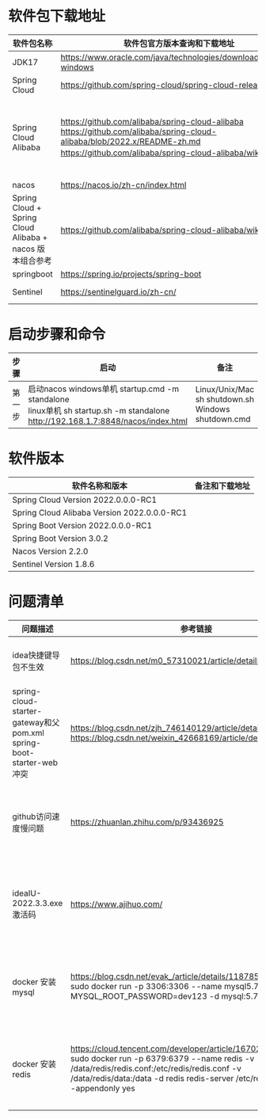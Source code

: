 # 软件包下载地址
|软件包名称      |软件包官方版本查询和下载地址|  软件官方参考文档地址|
|----------------|----------------------------|----------------------|
|JDK17    |	https://www.oracle.com/java/technologies/downloads/#jdk17-windows    |   |
|Spring Cloud     |https://github.com/spring-cloud/spring-cloud-release/wiki    |    https://cloud.spring.io/  |
|Spring Cloud Alibaba | https://github.com/alibaba/spring-cloud-alibaba <br/> https://github.com/alibaba/spring-cloud-alibaba/blob/2022.x/README-zh.md <br/> https://github.com/alibaba/spring-cloud-alibaba/wiki/版本说明 | https://spring.io/projects/spring-cloud-alibaba#learn  <br/> https://spring-cloud-alibaba-group.github.io/github-pages/2021/zh-cn/index.html <br/> https://spring-cloud-alibaba-group.github.io/github-pages/2021/en-us/index.html| 
|nacos            |  https://nacos.io/zh-cn/index.html      | https://github.com/alibaba/nacos  |
|Spring Cloud + Spring Cloud Alibaba + nacos 版本组合参考      |  https://github.com/alibaba/spring-cloud-alibaba/wiki/版本说明   |   |
|springboot            |  https://spring.io/projects/spring-boot     |   |
|Sentinel            |  https://sentinelguard.io/zh-cn/     | https://sentinelguard.io/zh-cn/docs/quick-start.html  |
# 启动步骤和命令
|步骤     | 启动                                                                                            |  备注|
|----------------|-----------------------------------------------------------------------------------------------|----------------------|
|第一步| 启动nacos windows单机 startup.cmd -m standalone <br/>  linux单机 sh startup.sh -m standalone <br/> http://192.168.1.7:8848/nacos/index.html | Linux/Unix/Mac sh shutdown.sh <br/>    Windows shutdown.cmd|

# 软件版本
| 软件名称和版本                       |备注和下载地址|
|-------------------------------|----------------------------------------------------------------------------------------------|
| Spring Cloud Version 2022.0.0.0-RC1 |  |
| Spring Cloud Alibaba Version 2022.0.0.0-RC1 |  |
| Spring Boot Version 2022.0.0.0-RC1 |  |
| Spring Boot Version 3.0.2 |  |
| Nacos Version 2.2.0 |  |
| Sentinel Version 1.8.6 |  |


# 问题清单
| 问题描述                                                             | 参考链接                                                                                                                                                   |  备注|
|------------------------------------------------------------------|--------------------------------------------------------------------------------------------------------------------------------------------------------|----------------------|
| idea快捷键导包不生效                                                     | https://blog.csdn.net/m0_57310021/article/details/121489630                                                                                            |设置idea自动导包|
| spring-cloud-starter-gateway和父pom.xml spring-boot-starter-web 冲突 | https://blog.csdn.net/zjh_746140129/article/details/128387122 <br/> https://blog.csdn.net/weixin_42668169/article/details/124938673                    |----------------------|
| github访问速度慢问题                                                    | https://zhuanlan.zhihu.com/p/93436925                                                                                                                  |----------------------|
| ideaIU-2022.3.3.exe激活码                                           | https://www.ajihuo.com/                                                                                                                                |----------------------|
| docker 安装mysql                                                   | https://blog.csdn.net/evak_/article/details/118785468 <br/> sudo docker run -p 3306:3306 --name mysql5.7_bc -e MYSQL_ROOT_PASSWORD=dev123 -d mysql:5.7 |----------------------|
| docker 安装redis                                                   | https://cloud.tencent.com/developer/article/1670205 <br/> sudo docker run -p 6379:6379 --name redis -v /data/redis/redis.conf:/etc/redis/redis.conf  -v /data/redis/data:/data -d redis redis-server /etc/redis/redis.conf --appendonly yes |----------------------|